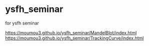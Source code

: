 # ysfh_seminar

for ysfh seminar

https://moumou3.github.io/ysfh_seminar/MandelBlot/index.html
https://moumou3.github.io/ysfh_seminar/TrackingCurve/index.html
